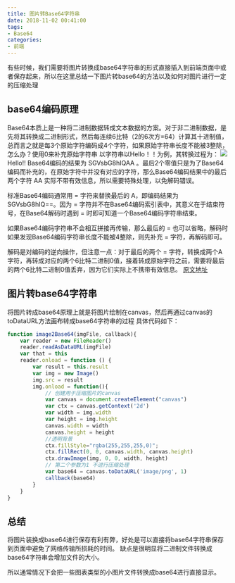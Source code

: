 ```yaml
---
title: 图片转Base64字符串
date: 2018-11-02 00:41:00
tags: 
- Base64
categories: 
- 前端
---
```

有些时候，我们需要将图片转换成base64字符串的形式直接插入到前端页面中或者保存起来，所以在这里总结一下图片转base64的方法以及如何对图片进行一定的压缩处理
<!-- more -->
## base64编码原理
Base64本质上是一种将二进制数据转成文本数据的方案。对于非二进制数据，是先将其转换成二进制形式，然后每连续6比特（2的6次方=64）计算其十进制值，总而言之就是每3个原始字符编码成4个字符，如果原始字符串长度不能被3整除，怎么办？使用0来补充原始字符串
以字符串以Hello！！为例，其转换过程为：
![](http://pg60vmpeq.bkt.clouddn.com/base64%E5%8E%9F%E7%90%86.jpg)
Hello!! Base64编码的结果为 SGVsbG8hIQAA 。最后2个零值只是为了Base64编码而补充的，在原始字符中并没有对应的字符，那么Base64编码结果中的最后两个字符 AA 实际不带有效信息，所以需要特殊处理，以免解码错误。

标准Base64编码通常用 = 字符来替换最后的 A，即编码结果为 SGVsbG8hIQ==。因为 = 字符并不在Base64编码索引表中，其意义在于结束符号，在Base64解码时遇到 = 时即可知道一个Base64编码字符串结束。

如果Base64编码字符串不会相互拼接再传输，那么最后的 = 也可以省略，解码时如果发现Base64编码字符串长度不能被4整除，则先补充 = 字符，再解码即可。

解码是对编码的逆向操作，但注意一点：对于最后的两个 = 字符，转换成两个A 字符，再转成对应的两个6比特二进制0值，接着转成原始字符之前，需要将最后的两个6比特二进制0值丢弃，因为它们实际上不携带有效信息。
[原文地址](https://www.cnblogs.com/christychang/p/5988384.html)
## 图片转base64字符串
将图片转成base64原理上就是将图片绘制在canvas，然后再通过canvas的toDataURL方法画布转成base64字符串的过程
具体代码如下：
```javascript
function image2Base64(imgFile, callback){
    var reader = new FileReader()
    reader.readAsDataURL(imgFile)
    var that = this
    reader.onload = function () {
        var result = this.result
        var img = new Image()
        img.src = result
        img.onload = function(){
            // 创建用于压缩图片的canvas
            var canvas = document.createElement("canvas")
            var ctx = canvas.getContext('2d')
            var width = img.width
            var height = img.height
            canvas.width = width
            canvas.height = height
            //透明背景
            ctx.fillStyle="rgba(255,255,255,0)"; 
            ctx.fillRect(0, 0, canvas.width, canvas.height)
            ctx.drawImage(img, 0, 0, width, height)
            // 第二个参数为1 不进行压缩处理
            var base64 = canvas.toDataURL('image/png', 1)
            callback(base64)
        }                                     
    }
}
```

## 总结
将图片装换成base64进行保存有利有弊，好处是可以直接将base64字符串保存到页面中避免了网络传输所损耗的时间。
缺点是很明显将二进制文件转换成base64字符串会增加文件的大小。

所以通常情况下会把一些图表类型的小图片文件转换成base64进行直接显示。

